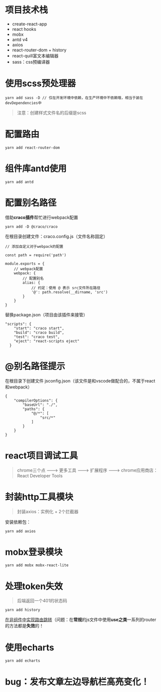# 项目技术栈

- create-react-app
- react hooks
- mobx
- antd v4
- axios
- react-router-dom + history
- react-quill富文本编辑器
- sass：css预编译器

# 使用scss预处理器

```
yarn add sass -D // 仅在开发环境中依赖，在生产环境中不依赖哦，相当于装在devDependencies中
```

> 注意：创建样式文件名的后缀是scss

# 配置路由

```
yarn add react-router-dom
```

# 组件库antd使用

```
yarn add antd
```

# 配置别名路径

借助**craco插件**帮忙进行webpack配置

```
yarn add -D @craco/craco
```

在根目录创建文件：craco.config.js（文件名称固定）

```
// 添加自定义对于webpack的配置

const path = require('path')

module.exports = {
    // webpack配置
    webpack: {
        // 配置别名
        alias: {
            // 约定：使用 @ 表示 src文件所在路径
            '@': path.resolve(__dirname, 'src')
        }
    }
}
```

替换package.json（项目由该插件来接管）

```
"scripts": {
    "start": "craco start",
    "build": "craco build",
    "test": "craco test",
    "eject": "react-scripts eject"
  }
```

# @别名路径提示

在根目录下创建文件 jsconfig.json（该文件是和vscode做配合的，不属于react和webpack）

```
{
    "compilerOptions": {
        "baseUrl": "./",
        "paths": {
            "@/*": [
                "src/*"
            ]
        }
    }
}
```

# react项目调试工具

> chrome三个点 ---> 更多工具 ---> 扩展程序 ---> chrome应用商店：React Developer Tools

# 封装http工具模块

> 封装axios：实例化 + 2个拦截器

安装依赖包：

```
yarn add axios
```

# mobx登录模块

```
yarn add mobx mobx-react-lite
```

# 处理token失效

> 后端返回一个401的状态码

```
yarn add history
```

[在非组件中实现路由跳转](https://github.com/remix-run/react-router/issues/8264)（问题：在**常规**的js文件中使用**use之类**一系列的router的方法都是**失效**的！

# 使用echarts

```
yarn add echarts
```

# bug：发布文章左边导航栏高亮变化！
